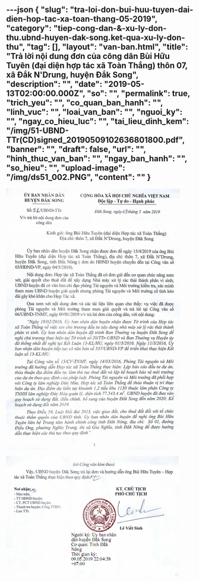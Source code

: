 ---json
{
    "slug": "tra-loi-don-bui-huu-tuyen-dai-dien-hop-tac-xa-toan-thang-05-2019",
    "category": "tiep-cong-dan-&-xu-ly-don-thu.ubnd-huyen-dak-song.ket-qua-xu-ly-don-thu",
    "tag": [],
    "layout": "van-ban.html",
    "title": "Trả lời nội dung đơn của công dân Bùi Hữu Tuyên (đại diện hợp tác xã Toàn Thắng) thôn 07, xã Đắk N'Drung, huyện Đắk Song",
    "description": "",
    "date": "2019-05-13T02:00:00.000Z",
    "so": "",
    "permalink": true,
    "trich_yeu": "",
    "co_quan_ban_hanh": "",
    "linh_vuc": "",
    "loai_van_ban": "",
    "nguoi_ky": "",
    "ngay_co_hieu_luc": "",
    "tai_lieu_dinh_kem": "/img/51-UBND-TTr(CD)signed_20190509102636801800.pdf",
    "banner": "",
    "draft": false,
    "url": "",
    "hinh_thuc_van_ban": "",
    "ngay_ban_hanh": "",
    "so_hieu": "",
    "upload-image": "/img/ds51_002.PNG",
    "__content__": ""
}
---
<p><img alt="" src="/img/ds51_001.PNG" /></p>

<p><img alt="" src="/img/ds51_002.PNG" /></p>
